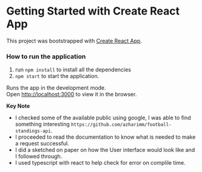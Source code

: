 # Getting Started with Create React App

This project was bootstrapped with [Create React App](https://github.com/facebook/create-react-app).


### How to run the application

1. run `npm install` to install all the dependencies
2. `npm start` to start the application.

Runs the app in the development mode.\
Open [http://localhost:3000](http://localhost:3000) to view it in the browser.



**Key Note**

  - I checked some of the available public using google, I was able to find something interesting `https://github.com/azharimm/football-standings-api`. 
  - I proceeded to read the documentation to know what is needed to make a request successful.
  - I did a sketched on paper on how the User interface would look like and I followed through.
  - I used typescript with react to help check for error on complile time.
 
